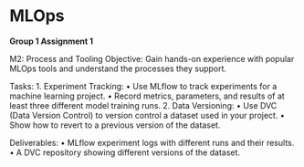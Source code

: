 # MLOps
**Group 1 Assignment 1**<br>

M2: Process and Tooling
Objective: Gain hands-on experience with popular MLOps tools and understand the processes they support.

Tasks:
	1.	Experiment Tracking:
	•	Use MLflow to track experiments for a machine learning project.
	•	Record metrics, parameters, and results of at least three different model training runs.
	2.	Data Versioning:
	•	Use DVC (Data Version Control) to version control a dataset used in your project.
  •	Show how to revert to a previous version of the dataset.

Deliverables:
	•	MLflow experiment logs with different runs and their results.
	•	A DVC repository showing different versions of the dataset.
